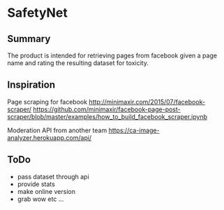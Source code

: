 # SafetyNet

## Summary
The product is intended for retrieving pages from facebook given a page name and rating the resulting dataset for toxicity. 

## Inspiration

Page scraping for facebook
http://minimaxir.com/2015/07/facebook-scraper/
https://github.com/minimaxir/facebook-page-post-scraper/blob/master/examples/how_to_build_facebook_scraper.ipynb

Moderation API from another team
https://ca-image-analyzer.herokuapp.com/api/

## ToDo

- pass dataset through api
- provide stats
- make online version
- grab wow etc ...
